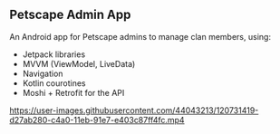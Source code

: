 ## Petscape Admin App  
An Android app for Petscape admins to manage clan members, using:
* Jetpack libraries
* MVVM (ViewModel, LiveData)
* Navigation
* Kotlin courotines
* Moshi + Retrofit for the API


https://user-images.githubusercontent.com/44043213/120731419-d27ab280-c4a0-11eb-91e7-e403c87ff4fc.mp4

